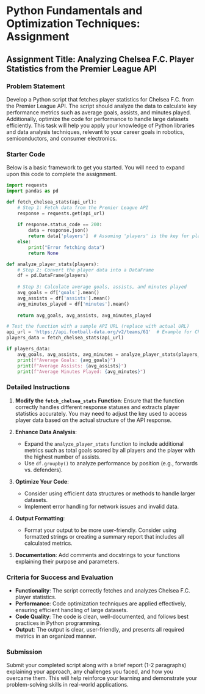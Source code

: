 # Python Fundamentals and Optimization Techniques: Assignment

## Assignment Title: Analyzing Chelsea F.C. Player Statistics from the Premier League API

### Problem Statement
Develop a Python script that fetches player statistics for Chelsea F.C. from the Premier League API. The script should analyze the data to calculate key performance metrics such as average goals, assists, and minutes played. Additionally, optimize the code for performance to handle large datasets efficiently. This task will help you apply your knowledge of Python libraries and data analysis techniques, relevant to your career goals in robotics, semiconductors, and consumer electronics.

### Starter Code
Below is a basic framework to get you started. You will need to expand upon this code to complete the assignment.

```python
import requests
import pandas as pd

def fetch_chelsea_stats(api_url):
    # Step 1: Fetch data from the Premier League API
    response = requests.get(api_url)
    
    if response.status_code == 200:
        data = response.json()
        return data['players']  # Assuming 'players' is the key for player stats
    else:
        print("Error fetching data")
        return None

def analyze_player_stats(players):
    # Step 2: Convert the player data into a DataFrame
    df = pd.DataFrame(players)
    
    # Step 3: Calculate average goals, assists, and minutes played
    avg_goals = df['goals'].mean()
    avg_assists = df['assists'].mean()
    avg_minutes_played = df['minutes'].mean()
    
    return avg_goals, avg_assists, avg_minutes_played

# Test the function with a sample API URL (replace with actual URL)
api_url = 'https://api.football-data.org/v2/teams/61'  # Example for Chelsea F.C.
players_data = fetch_chelsea_stats(api_url)

if players_data:
    avg_goals, avg_assists, avg_minutes = analyze_player_stats(players_data)
    print(f"Average Goals: {avg_goals}")
    print(f"Average Assists: {avg_assists}")
    print(f"Average Minutes Played: {avg_minutes}")
```

### Detailed Instructions
1. **Modify the `fetch_chelsea_stats` Function**: Ensure that the function correctly handles different response statuses and extracts player statistics accurately. You may need to adjust the key used to access player data based on the actual structure of the API response.

2. **Enhance Data Analysis**:
   - Expand the `analyze_player_stats` function to include additional metrics such as total goals scored by all players and the player with the highest number of assists.
   - Use `df.groupby()` to analyze performance by position (e.g., forwards vs. defenders).

3. **Optimize Your Code**:
   - Consider using efficient data structures or methods to handle larger datasets.
   - Implement error handling for network issues and invalid data.

4. **Output Formatting**: 
   - Format your output to be more user-friendly. Consider using formatted strings or creating a summary report that includes all calculated metrics.

5. **Documentation**: Add comments and docstrings to your functions explaining their purpose and parameters.

### Criteria for Success and Evaluation
- **Functionality**: The script correctly fetches and analyzes Chelsea F.C. player statistics.
- **Performance**: Code optimization techniques are applied effectively, ensuring efficient handling of large datasets.
- **Code Quality**: The code is clean, well-documented, and follows best practices in Python programming.
- **Output**: The output is clear, user-friendly, and presents all required metrics in an organized manner.

### Submission
Submit your completed script along with a brief report (1-2 paragraphs) explaining your approach, any challenges you faced, and how you overcame them. This will help reinforce your learning and demonstrate your problem-solving skills in real-world applications.